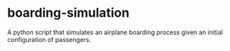 # boarding-simulation
A python script that simulates an airplane boarding process given an initial configuration of passengers.
